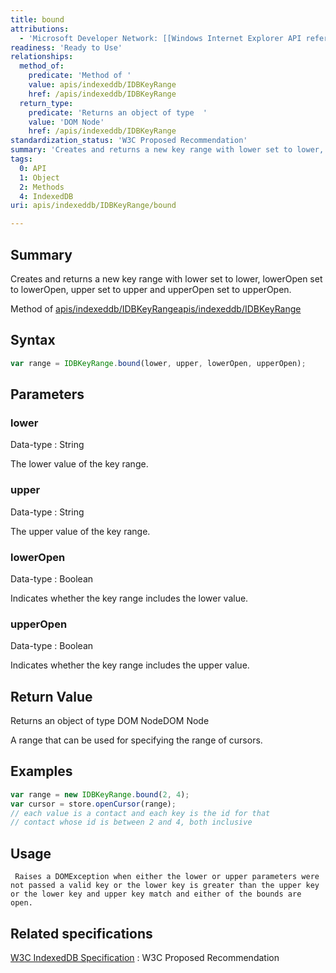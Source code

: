 ```yaml
---
title: bound
attributions:
  - 'Microsoft Developer Network: [[Windows Internet Explorer API reference](http://msdn.microsoft.com/en-us/library/ie/hh828809%28v=vs.85%29.aspx) Article]'
readiness: 'Ready to Use'
relationships:
  method_of:
    predicate: 'Method of '
    value: apis/indexeddb/IDBKeyRange
    href: /apis/indexeddb/IDBKeyRange
  return_type:
    predicate: 'Returns an object of type  '
    value: 'DOM Node'
    href: /apis/indexeddb/IDBKeyRange
standardization_status: 'W3C Proposed Recommendation'
summary: 'Creates and returns a new key range with lower set to lower, lowerOpen set to lowerOpen, upper set to upper and upperOpen set to upperOpen.'
tags:
  0: API
  1: Object
  2: Methods
  4: IndexedDB
uri: apis/indexeddb/IDBKeyRange/bound

---
```

## <span>Summary</span>

Creates and returns a new key range with lower set to lower, lowerOpen set to lowerOpen, upper set to upper and upperOpen set to upperOpen.

Method of [apis/indexeddb/IDBKeyRange](/apis/indexeddb/IDBKeyRange)[apis/indexeddb/IDBKeyRange](/apis/indexeddb/IDBKeyRange)

## <span>Syntax</span>

``` js
var range = IDBKeyRange.bound(lower, upper, lowerOpen, upperOpen);
```

## <span>Parameters</span>

### <span>lower</span>

 Data-type
:   String

 The lower value of the key range.

### <span>upper</span>

 Data-type
:   String

 The upper value of the key range.

### <span>lowerOpen</span>

 Data-type
:   Boolean

 Indicates whether the key range includes the lower value.

### <span>upperOpen</span>

 Data-type
:   Boolean

 Indicates whether the key range includes the upper value.

## <span>Return Value</span>

Returns an object of type DOM NodeDOM Node

A range that can be used for specifying the range of cursors.

## <span>Examples</span>

``` js
var range = new IDBKeyRange.bound(2, 4);
var cursor = store.openCursor(range);
// each value is a contact and each key is the id for that
// contact whose id is between 2 and 4, both inclusive
```

## <span>Usage</span>

     Raises a DOMException when either the lower or upper parameters were not passed a valid key or the lower key is greater than the upper key or the lower key and upper key match and either of the bounds are open.

## <span>Related specifications</span>

[W3C IndexedDB Specification](http://www.w3.org/TR/IndexedDB/)
:   W3C Proposed Recommendation
